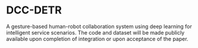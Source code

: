 # DCC-DETR
A gesture-based human-robot collaboration system using deep learning for intelligent service scenarios.
The code and dataset will be made publicly available upon completion of integration or upon acceptance of the paper.
